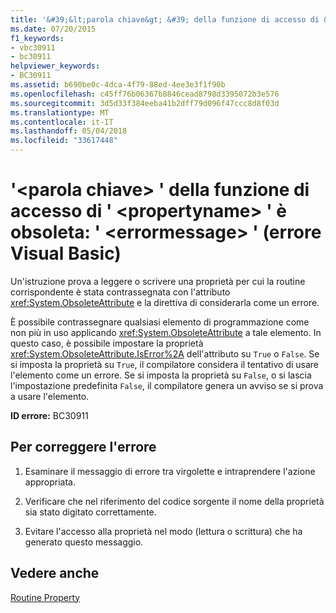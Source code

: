 ```yaml
---
title: '&#39;&lt;parola chiave&gt; &#39; della funzione di accesso di &#39; &lt;propertyname&gt; &#39; è obsoleta: &#39; &lt;errormessage&gt; &#39; (errore Visual Basic)'
ms.date: 07/20/2015
f1_keywords:
- vbc30911
- bc30911
helpviewer_keywords:
- BC30911
ms.assetid: b690be0c-4dca-4f79-88ed-4ee3e3f1f90b
ms.openlocfilehash: c45ff76b06367b8846cead8798d3395072b3e576
ms.sourcegitcommit: 3d5d33f384eeba41b2dff79d096f47ccc8d8f03d
ms.translationtype: MT
ms.contentlocale: it-IT
ms.lasthandoff: 05/04/2018
ms.locfileid: "33617448"
---
```

# <a name="39ltkeywordgt39-accessor-of-39ltpropertynamegt39-is-obsolete-39lterrormessagegt39-visual-basic-error"></a>&#39;&lt;parola chiave&gt; &#39; della funzione di accesso di &#39; &lt;propertyname&gt; &#39; è obsoleta: &#39; &lt;errormessage&gt; &#39; (errore Visual Basic)
Un'istruzione prova a leggere o scrivere una proprietà per cui la routine corrispondente è stata contrassegnata con l'attributo <xref:System.ObsoleteAttribute> e la direttiva di considerarla come un errore.  
  
 È possibile contrassegnare qualsiasi elemento di programmazione come non più in uso applicando <xref:System.ObsoleteAttribute> a tale elemento. In questo caso, è possibile impostare la proprietà <xref:System.ObsoleteAttribute.IsError%2A> dell'attributo su `True` o `False`. Se si imposta la proprietà su `True`, il compilatore considera il tentativo di usare l'elemento come un errore. Se si imposta la proprietà su `False`, o si lascia l'impostazione predefinita `False`, il compilatore genera un avviso se si prova a usare l'elemento.  
  
 **ID errore:** BC30911  
  
## <a name="to-correct-this-error"></a>Per correggere l'errore  
  
1.  Esaminare il messaggio di errore tra virgolette e intraprendere l'azione appropriata.  
  
2.  Verificare che nel riferimento del codice sorgente il nome della proprietà sia stato digitato correttamente.  
  
3.  Evitare l'accesso alla proprietà nel modo (lettura o scrittura) che ha generato questo messaggio.  
  
## <a name="see-also"></a>Vedere anche  
   
   
 [Routine Property](../../visual-basic/programming-guide/language-features/procedures/property-procedures.md)
